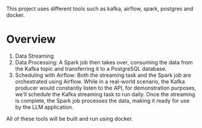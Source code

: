 
This project uses different tools such as kafka, airflow, spark, postgres and docker. 

# Overview
1. Data Streaming
2. Data Processing: A Spark job then takes over, consuming the data from the Kafka topic and transferring it to a PostgreSQL database.
3. Scheduling with Airflow: Both the streaming task and the Spark job are orchestrated using Airflow. While in a real-world scenario, the Kafka producer would constantly listen to the API, for demonstration purposes, we'll schedule the Kafka streaming task to run daily. Once the streaming is complete, the Spark job processes the data, making it ready for use by the LLM application.

All of these tools will be built and run using docker.
